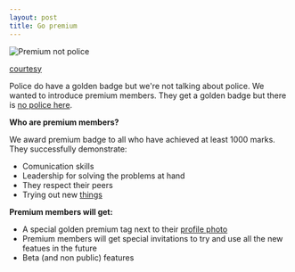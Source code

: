```yaml
---
layout: post
title: Go premium
---
```


![Premium not police](http://previews.123rf.com/images/bryljaev/bryljaev1304/bryljaev130400031/19022410-Golden-police-badge-Stock-Vector.jpg)

[courtesy](http://www.123rf.com/photo_19022410_golden-police-badge.html)

Police do have a golden badge but we're not talking about police. We wanted to introduce premium members. They get a golden badge but there is [no police here](blogx.nerdspal.com/democratic-moderation/).

**Who are premium members?**

We award premium badge to all who have achieved at least 1000 marks. They successfully demonstrate:

 - Comunication skills
 - Leadership for solving the problems at hand
 - They respect their peers
 - Trying out new [things](http://blogx.nerdspal.com/stranger-danger/)
 
**Premium members will get:**

 - A special golden premium tag next to their [profile photo](https://nerdspal.com/Account/Profile)
 - Premium members will get special invitations to try and use all the new featues in the future
 - Beta (and non public) features
